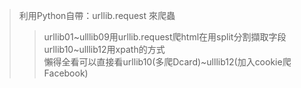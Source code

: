 >利用Python自帶：urllib.request 來爬蟲<br>
>>urllib01~ulllib09用urllib.request爬html在用split分割擷取字段<br>
>>urllib10~ulllib12用xpath的方式<br>
>>懶得全看可以直接看urllib10(多爬Dcard)~ulllib12(加入cookie爬Facebook)<br>